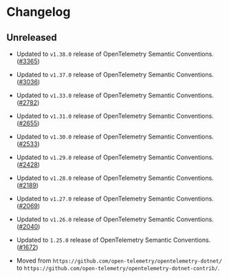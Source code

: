 # Changelog

## Unreleased

* Updated to `v1.38.0` release of OpenTelemetry Semantic Conventions.
  ([#3365](https://github.com/open-telemetry/opentelemetry-dotnet-contrib/pull/3365))

* Updated to `v1.37.0` release of OpenTelemetry Semantic Conventions.
  ([#3036](https://github.com/open-telemetry/opentelemetry-dotnet-contrib/pull/3036))

* Updated to `v1.33.0` release of OpenTelemetry Semantic Conventions.
  ([#2782](https://github.com/open-telemetry/opentelemetry-dotnet-contrib/pull/2782))

* Updated to `v1.31.0` release of OpenTelemetry Semantic Conventions.
  ([#2655](https://github.com/open-telemetry/opentelemetry-dotnet-contrib/pull/2655))

* Updated to `v1.30.0` release of OpenTelemetry Semantic Conventions.
  ([#2533](https://github.com/open-telemetry/opentelemetry-dotnet-contrib/pull/2533))

* Updated to `v1.29.0` release of OpenTelemetry Semantic Conventions.
  ([#2428](https://github.com/open-telemetry/opentelemetry-dotnet-contrib/pull/2428))

* Updated to `v1.28.0` release of OpenTelemetry Semantic Conventions.
  ([#2189](https://github.com/open-telemetry/opentelemetry-dotnet-contrib/pull/2189))

* Updated to `v1.27.0` release of OpenTelemetry Semantic Conventions.
  ([#2069](https://github.com/open-telemetry/opentelemetry-dotnet-contrib/pull/2069))

* Updated to `v1.26.0` release of OpenTelemetry Semantic Conventions.
  ([#2040](https://github.com/open-telemetry/opentelemetry-dotnet-contrib/pull/2040))

* Updated to `1.25.0` release of OpenTelemetry Semantic Conventions.
  ([#1672](https://github.com/open-telemetry/opentelemetry-dotnet-contrib/pull/1672))

* Moved from `https://github.com/open-telemetry/opentelemetry-dotnet/` to
  `https://github.com/open-telemetry/opentelemetry-dotnet-contrib/`.
